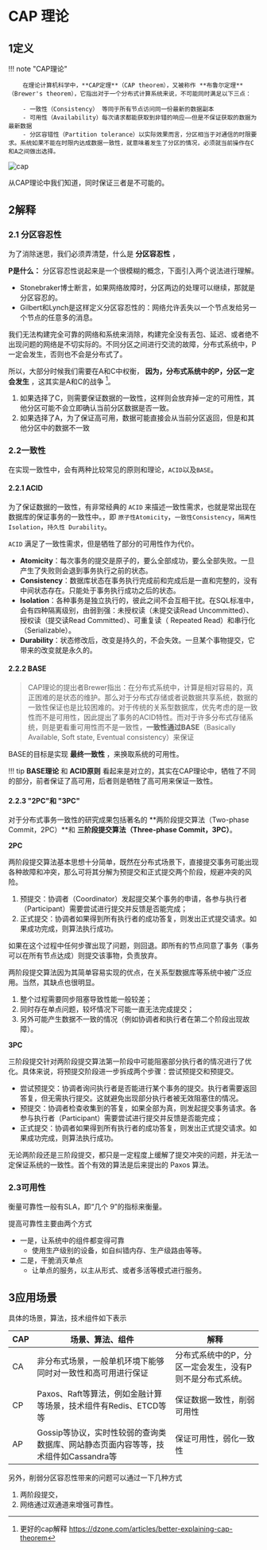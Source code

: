 # CAP 理论

## 1定义

!!! note "CAP理论"

		在理论计算机科学中，**CAP定理**（CAP theorem），又被称作 **布鲁尔定理**（Brewer's theorem），它指出对于一个分布式计算系统来说，不可能同时满足以下三点：
		
		- 一致性（Consistency） 等同于所有节点访问同一份最新的数据副本
		- 可用性（Availability）每次请求都能获取到非错的响应——但是不保证获取的数据为最新数据
		- 分区容错性（Partition tolerance）以实际效果而言，分区相当于对通信的时限要求。系统如果不能在时限内达成数据一致性，就意味着发生了分区的情况，必须就当前操作在C和A之间做出选择。



![cap](https://dist.lyneee.com/blog/2021-09-24-cap-th.png)

从CAP理论中我们知道，同时保证三者是不可能的。

## 2解释

### 2.1 分区容忍性

为了消除迷思，我们必须弄清楚，什么是 **分区容忍性** ，

**P是什么：** 分区容忍性说起来是一个很模糊的概念，下面引入两个说法进行理解。

- Stonebraker博士断言，如果网络故障时，分区两边的处理可以继续，那就是分区容忍的。
- Gilbert和Lynch是这样定义分区容忍性的：网络允许丢失以一个节点发给另一个节点的任意多的消息。

我们无法构建完全可靠的网络和系统来消除，构建完全没有丢包、延迟、或者绝不出现问题的网络是不切实际的。不同分区之间进行交流的故障，分布式系统中，P一定会发生，否则也不会是分布式了。

所以，大部分时候我们需要在A和C中权衡， **因为，分布式系统中的P，分区一定会发生** ，这其实是A和C的战争 [^1]。

1. 如果选择了C，则需要保证数据的一致性，这样则会放弃掉一定的可用性，其他分区可能不会立即确认当前分区数据是否一致。
2. 如果选择了A，为了保证高可用，数据可能直接会从当前分区返回，但是和其他分区中的数据不一致

### 2.2一致性

在实现一致性中，会有两种比较常见的原则和理论，`ACID`以及`BASE`。

#### 2.2.1 ACID

为了保证数据的一致性，有非常经典的 `ACID` 来描述一致性需求，也就是常出现在数据库的保证事务的一致性中。，即 `原子性Atomicity`，`一致性Consistency`，`隔离性Isolation`，`持久性 Durability`。

`ACID` 满足了一致性需求，但是牺牲了部分的可用性作为代价。

-  **Atomicity**：每次事务的提交是原子的，要么全部成功，要么全部失败。一旦产生了失败则会退到事务执行之前的状态。
-  **Consistency**：数据库状态在事务执行完成前和完成后是一直和完整的，没有中间状态存在。只能处于事务执行成功之后的状态。
-  **Isolation**：各种事务是独立执行的，彼此之间不会互相干扰。在SQL标准中，会有四种隔离级别，由弱到强：未授权读（未提交读Read Uncommitted）、授权读（提交读Read Committed）、可重复读（ Repeated Read）和串行化（Serializable）。
-  **Durability**：状态修改后，改变是持久的，不会失效。一旦某个事物提交，它带来的改变就是永久的。

#### 2.2.2 BASE

>  CAP理论的提出者Brewer指出：在分布式系统中，计算是相对容易的，真正困难的是状态的维护。那么对于分布式存储或者说数据共享系统，数据的一致性保证也是比较困难的。对于传统的关系型数据库，优先考虑的是一致性而不是可用性，因此提出了事务的ACID特性。而对于许多分布式存储系统，则是更看重可用性而不是一致性，**一致性通过BASE**（Basically Available, Soft state, Eventual consistency）来保证

BASE的目标是实现 **最终一致性** ，来换取系统的可用性。



!!! tip
		**BASE理论** 和 **ACID原则** 看起来是对立的，其实在CAP理论中，牺牲了不同的部分，前者保证了高可用，后者则是牺牲了高可用来保证一致性。



#### 2.2.3 "2PC"和 "3PC"

对于分布式事务一致性的研究成果包括著名的 **两阶段提交算法（Two-phase Commit，2PC）**和 **三阶段提交算法（Three-phase Commit，3PC）**。

**2PC**

两阶段提交算法基本思想十分简单，既然在分布式场景下，直接提交事务可能出现各种故障和冲突，那么可将其分解为预提交和正式提交两个阶段，规避冲突的风险。

1. 预提交：协调者（Coordinator）发起提交某个事务的申请，各参与执行者（Participant）需要尝试进行提交并反馈是否能完成；
2. 正式提交：协调者如果得到所有执行者的成功答复，则发出正式提交请求。如果成功完成，则算法执行成功。

如果在这个过程中任何步骤出现了问题，则回退。即所有的节点同意了事务（事务可以在所有节点达成）则提交该事物，负责放弃。

两阶段提交算法因为其简单容易实现的优点，在关系型数据库等系统中被广泛应用。当然，其缺点也很明显。

1. 整个过程需要同步阻塞导致性能一般较差；
2. 同时存在单点问题，较坏情况下可能一直无法完成提交；
3. 另外可能产生数据不一致的情况（例如协调者和执行者在第二个阶段出现故障）。

**3PC**

三阶段提交针对两阶段提交算法第一阶段中可能阻塞部分执行者的情况进行了优化。具体来说，将预提交阶段进一步拆成两个步骤：尝试预提交和预提交。

- 尝试预提交：协调者询问执行者是否能进行某个事务的提交。执行者需要返回答复，但无需执行提交。这就避免出现部分执行者被无效阻塞住的情况。
- 预提交：协调者检查收集到的答复，如果全部为真，则发起提交事务请求。各参与执行者（Participant）需要尝试进行提交并反馈是否能完成；
- 正式提交：协调者如果得到所有执行者的成功答复，则发出正式提交请求。如果成功完成，则算法执行成功。

无论两阶段还是三阶段提交，都只是一定程度上缓解了提交冲突的问题，并无法一定保证系统的一致性。首个有效的算法是后来提出的 Paxos 算法。

### 2.3可用性

衡量可靠性一般有SLA，即“几个 9”的指标来衡量。

提高可靠性主要由两个方式

- 一是，让系统中的组件都变得可靠
  - 使用生产级别的设备，如自纠错内存、生产级路由等等。
- 二是，干脆消灭单点
  - 让单点的服务，以主从形式、或者多活等模式进行服务。

## 3应用场景

具体的场景，算法，技术组件如下表示

| CAP  | 场景、算法、组件                                             | 解释                                                     |
| ---- | ------------------------------------------------------------ | -------------------------------------------------------- |
| CA   | 非分布式场景，一般单机环境下能够同时对一致性和高可用进行保证 | 分布式系统中的P，分区一定会发生，没有P则不是分布式系统。 |
| CP   | Paxos、Raft等算法，例如金融计算等场景，技术组件有Redis、ETCD等等 | 保证数据一致性，削弱可用性                               |
| AP   | Gossip等协议，实时性较弱的查询类数据库、网站静态页面内容等等，技术组件如Cassandra等 | 保证可用性，弱化一致性                                   |

另外，削弱分区容忍性带来的问题可以通过一下几种方式

1. 两阶段提交，
2. 网络通过双通道来增强可靠性。



[^1]: 更好的cap解释 https://dzone.com/articles/better-explaining-cap-theorem
